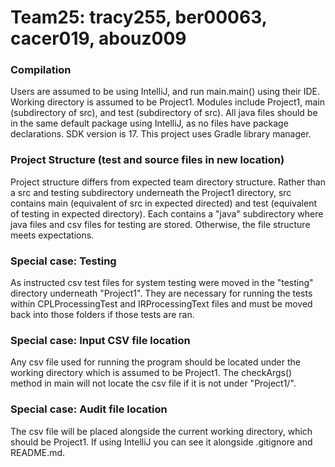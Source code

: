 # Team25: tracy255, ber00063, cacer019, abouz009

### Compilation
Users are assumed to be using IntelliJ, and run main.main() using their IDE.
Working directory is assumed to be Project1.
Modules include Project1, main (subdirectory of src), and test (subdirectory of src).
All java files should be in the same default package using IntelliJ, as no files 
have package declarations.
SDK version is 17.
This project uses Gradle library manager.

### Project Structure (test and source files in new location)
Project structure differs from expected team directory structure. Rather than a src
and testing subdirectory underneath the Project1 directory, src contains main
(equivalent of src in expected directed) and test (equivalent of testing in expected
directory). Each contains a "java" subdirectory where java files and csv files for
testing are stored. Otherwise, the file structure meets expectations.

### Special case: Testing
As instructed csv test files for system testing were moved in the "testing" directory
underneath "Project1". They are necessary for running the tests within CPLProcessingTest 
and IRProcessingText files and must be moved back into those folders if those tests are ran.

### Special case: Input CSV file location
Any csv file used for running the program should be located under the working directory
which is assumed to be Project1. The checkArgs() method in main will not locate the
csv file if it is not under "Project1/".

### Special case: Audit file location
The csv file will be placed alongside the current working directory, which should be 
Project1. If using IntelliJ you can see it alongside .gitignore and README.md.
